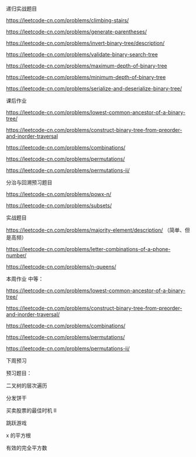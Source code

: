 递归实战题目

https://leetcode-cn.com/problems/climbing-stairs/

https://leetcode-cn.com/problems/generate-parentheses/

https://leetcode-cn.com/problems/invert-binary-tree/description/

https://leetcode-cn.com/problems/validate-binary-search-tree

https://leetcode-cn.com/problems/maximum-depth-of-binary-tree

https://leetcode-cn.com/problems/minimum-depth-of-binary-tree

https://leetcode-cn.com/problems/serialize-and-deserialize-binary-tree/

课后作业

https://leetcode-cn.com/problems/lowest-common-ancestor-of-a-binary-tree/

https://leetcode-cn.com/problems/construct-binary-tree-from-preorder-and-inorder-traversal

https://leetcode-cn.com/problems/combinations/

https://leetcode-cn.com/problems/permutations/

https://leetcode-cn.com/problems/permutations-ii/

分治与回溯预习题目

https://leetcode-cn.com/problems/powx-n/

https://leetcode-cn.com/problems/subsets/

实战题目

https://leetcode-cn.com/problems/majority-element/description/ （简单、但是高频）

https://leetcode-cn.com/problems/letter-combinations-of-a-phone-number/

https://leetcode-cn.com/problems/n-queens/

本周作业
中等：

https://leetcode-cn.com/problems/lowest-common-ancestor-of-a-binary-tree/

https://leetcode-cn.com/problems/construct-binary-tree-from-preorder-and-inorder-traversal/

https://leetcode-cn.com/problems/combinations/

https://leetcode-cn.com/problems/permutations/

https://leetcode-cn.com/problems/permutations-ii/

下周预习

预习题目：

二叉树的层次遍历

分发饼干

买卖股票的最佳时机 II

跳跃游戏

x 的平方根

有效的完全平方数